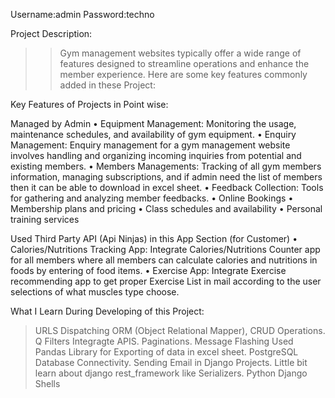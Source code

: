 Username:admin
Password:techno

Project Description:
>>Gym management websites typically offer a wide range of features designed to streamline operations and enhance the member experience. Here are some key features commonly added in these Project:

Key Features of Projects in Point wise:

Managed by Admin
•	Equipment Management: Monitoring the usage, maintenance schedules, and availability of gym equipment.
•	Enquiry Management: Enquiry management for a gym management website involves handling and organizing incoming inquiries from potential and existing members. 
•	Members Managements: Tracking of all gym members information, managing subscriptions, and if admin need the list of members then it can be able to download in excel sheet.
•	Feedback Collection: Tools for gathering and analyzing member feedbacks.
•	Online Bookings
• Membership plans and pricing 
•	Class schedules and availability 
• Personal training services 

Used Third Party API (Api Ninjas) in this App Section (for Customer)
•	Calories/Nutritions Tracking App: Integrate Calories/Nutritions Counter app for all members where all members can calculate calories and nutritions in foods by entering of food items.
•	Exercise App: Integrate Exercise recommending app to get proper Exercise List in mail according to the user selections of what muscles type choose. 




What I Learn During Developing of this Project:
>URLS Dispatching
>ORM (Object Relational Mapper), CRUD Operations.
>Q Filters
>Integragte APIS.
>Paginations.
>Message Flashing
>Used Pandas Library for Exporting of data in excel sheet.
>PostgreSQL Database Connectivity.
>Sending Email in Django Projects.
>Little bit learn about django rest_framework like Serializers.
>Python Django Shells




